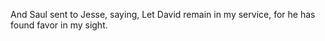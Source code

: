 And Saul sent to Jesse, saying, Let David remain in my service, for he has found favor in my sight.

